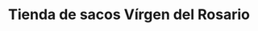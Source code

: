 ---
title: "Tienda de sacos Vírgen del Rosario"
url: /sachaca/tienda-de-sacos-virgen-del-rosario/
shop: Allgemein
---